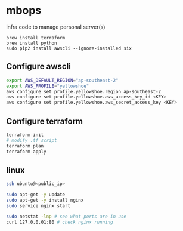 
# mbops

infra code to manage personal server(s)

```
brew install terraform
brew install python
sudo pip2 install awscli --ignore-installed six
```

## Configure awscli

```bash
export AWS_DEFAULT_REGION="ap-southeast-2"
export AWS_PROFILE="yellowshoe"
aws configure set profile.yellowshoe.region ap-southeast-2
aws configure set profile.yellowshoe.aws_access_key_id <KEY>
aws configure set profile.yellowshoe.aws_secret_access_key <KEY>
```

## Configure terraform

```bash
terraform init
# modify .tf script
terraform plan
terraform apply
```

## linux

```bash
ssh ubuntu@<public_ip>

sudo apt-get -y update
sudo apt-get -y install nginx
sudo service nginx start

sudo netstat -lnp # see what ports are in use
curl 127.0.0.01:80 # check nginx running
```